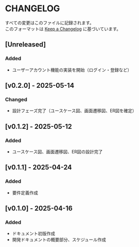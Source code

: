 # CHANGELOG

すべての変更はこのファイルに記録されます。  
このフォーマットは [Keep a Changelog](https://keepachangelog.com/ja/1.1.0/) に基づいています。

## [Unreleased]
### Added
- ユーザーアカウント機能の実装を開始（ログイン・登録など）

## [v0.2.0] - 2025-05-14
### Changed
- 設計フェーズ完了（ユースケース図、画面遷移図、ER図を確定）

## [v0.1.2] - 2025-05-12
### Added
- ユースケース図、画面遷移図、ER図の設計完了

## [v0.1.1] - 2025-04-24
### Added
- 要件定義作成

## [v0.1.0] - 2025-04-16
### Added
- ドキュメント初版作成
- 開発ドキュメントの概要部分、スケジュール作成